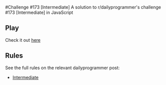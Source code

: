#Challenge #173 [Intermediate]
A solution to r/dailyprogrammer's challenge #173 [Intermediate] in JavaScript 

## Play
Check it out [here](http://cncplyr.github.io/dailyprogrammer-173-intermediate)

## Rules
See the full rules on the relevant dailyprogrammer post:

* [Intermediate](http://www.reddit.com/r/dailyprogrammer/comments/2c4ka3/7302014_challenge_173_intermediate_advanced/)
